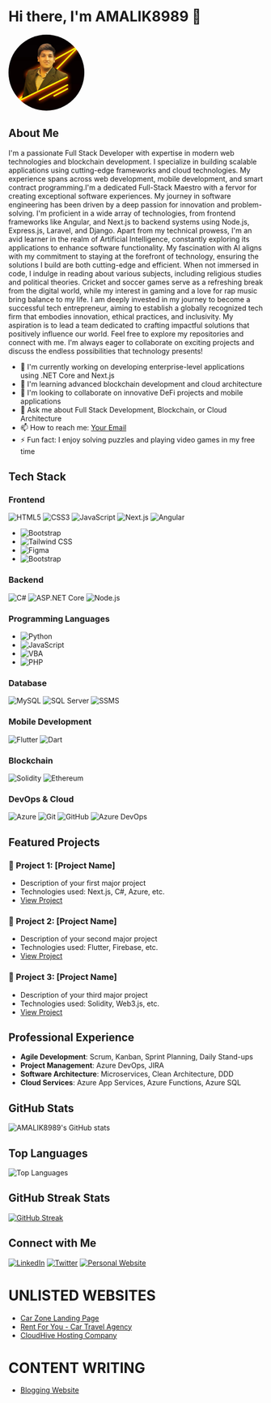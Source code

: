 # Hi there, I'm AMALIK8989 👋

<img src="https://github.com/AMALIK8989/AMALIK8989/blob/main/3f34cd2c-f7f7-4e4b-b957-8f72d59fa70c.jpg" alt="Atta-e-Rabi" style="border-radius: 50%; width: 150px; height: 150px;">

## About Me
I'm a passionate Full Stack Developer with expertise in modern web technologies and blockchain development. I specialize in building scalable applications using cutting-edge frameworks and cloud technologies. My experience spans across web development, mobile development, and smart contract programming.I'm a dedicated Full-Stack Maestro with a fervor for creating exceptional software experiences. My journey in software engineering has been driven by a deep passion for innovation and problem-solving. I'm proficient in a wide array of technologies, from frontend frameworks like  Angular, and Next.js to backend systems using Node.js, Express.js, Laravel, and Django.
Apart from my technical prowess, I'm an avid learner in the realm of Artificial Intelligence, constantly exploring its applications to enhance software functionality. My fascination with AI aligns with my commitment to staying at the forefront of technology, ensuring the solutions I build are both cutting-edge and efficient.
When not immersed in code, I indulge in reading about various subjects, including religious studies and political theories. Cricket and soccer games serve as a refreshing break from the digital world, while my interest in gaming and a love for rap music bring balance to my life.
I am deeply invested in my journey to become a successful tech entrepreneur, aiming to establish a globally recognized tech firm that embodies innovation, ethical practices, and inclusivity. My aspiration is to lead a team dedicated to crafting impactful solutions that positively influence our world.
Feel free to explore my repositories and connect with me. I'm always eager to collaborate on exciting projects and discuss the endless possibilities that technology presents!


- 🔭 I'm currently working on developing enterprise-level applications using .NET Core and Next.js
- 🌱 I'm learning advanced blockchain development and cloud architecture
- 👯 I'm looking to collaborate on innovative DeFi projects and mobile applications
- 💬 Ask me about Full Stack Development, Blockchain, or Cloud Architecture
- 📫 How to reach me: [Your Email](mailto:amailik8989@gmail.com)
- ⚡ Fun fact: I enjoy solving puzzles and playing video games in my free time

## Tech Stack

### Frontend
![HTML5](https://img.shields.io/badge/-HTML5-E34F26?style=flat&logo=html5&logoColor=white)
![CSS3](https://img.shields.io/badge/-CSS3-1572B6?style=flat&logo=css3&logoColor=white)
![JavaScript](https://img.shields.io/badge/-JavaScript-F7DF1E?style=flat&logo=javascript&logoColor=black)
![Next.js](https://img.shields.io/badge/-Next.js-000000?style=flat&logo=next.js&logoColor=white)
 ![Angular](https://img.shields.io/badge/-Angular-DD0031?style=flat-square&logo=angular&logoColor=white)
 - ![Bootstrap](https://img.shields.io/badge/-Bootstrap-563D7C?style=flat-square&logo=bootstrap&logoColor=white)
- ![Tailwind CSS](https://img.shields.io/badge/-Tailwind_CSS-38B2AC?style=flat-square&logo=tailwind-css&logoColor=white)
- ![Figma](https://img.shields.io/badge/-Figma-F24E1E?style=flat-square&logo=figma&logoColor=white)
- ![Bootstrap](https://img.shields.io/badge/-Bootstrap-563D7C?style=flat-square&logo=bootstrap&logoColor=white)


### Backend
![C#](https://img.shields.io/badge/-C%23-239120?style=flat&logo=c-sharp&logoColor=white)
![ASP.NET Core](https://img.shields.io/badge/-ASP.NET_Core-512BD4?style=flat&logo=.net&logoColor=white)
![Node.js](https://img.shields.io/badge/-Node.js-339933?style=flat&logo=nodedotjs&logoColor=white)

### Programming Languages
- ![Python](https://img.shields.io/badge/-Python-3776AB?style=flat-square&logo=python&logoColor=white)
- ![JavaScript](https://img.shields.io/badge/-JavaScript-F7DF1E?style=flat-square&logo=javascript&logoColor=black)
- ![VBA](https://img.shields.io/badge/-VBA-867DBE?style=flat-square&logo=microsoft-excel&logoColor=white)
- ![PHP](https://img.shields.io/badge/-PHP-777BB4?style=flat-square&logo=php&logoColor=white)

  
### Database
![MySQL](https://img.shields.io/badge/-MySQL-4479A1?style=flat&logo=mysql&logoColor=white)
![SQL Server](https://img.shields.io/badge/-SQL_Server-CC2927?style=flat&logo=microsoft-sql-server&logoColor=white)
![SSMS](https://img.shields.io/badge/-SSMS-CC2927?style=flat&logo=microsoft-sql-server&logoColor=white)

### Mobile Development
![Flutter](https://img.shields.io/badge/-Flutter-02569B?style=flat&logo=flutter&logoColor=white)
![Dart](https://img.shields.io/badge/-Dart-0175C2?style=flat&logo=dart&logoColor=white)

### Blockchain
![Solidity](https://img.shields.io/badge/-Solidity-363636?style=flat&logo=solidity&logoColor=white)
![Ethereum](https://img.shields.io/badge/-Ethereum-3C3C3D?style=flat&logo=ethereum&logoColor=white)

### DevOps & Cloud
![Azure](https://img.shields.io/badge/-Azure-0089D6?style=flat&logo=microsoft-azure&logoColor=white)
![Git](https://img.shields.io/badge/-Git-F05032?style=flat&logo=git&logoColor=white)
![GitHub](https://img.shields.io/badge/-GitHub-181717?style=flat&logo=github&logoColor=white)
![Azure DevOps](https://img.shields.io/badge/-Azure_DevOps-0078D7?style=flat&logo=azure-devops&logoColor=white)

## Featured Projects

### 🌟 Project 1: [Project Name]
- Description of your first major project
- Technologies used: Next.js, C#, Azure, etc.
- [View Project](project-link)

### 🚀 Project 2: [Project Name]
- Description of your second major project
- Technologies used: Flutter, Firebase, etc.
- [View Project](project-link)

### 💼 Project 3: [Project Name]
- Description of your third major project
- Technologies used: Solidity, Web3.js, etc.
- [View Project](project-link)

## Professional Experience
- **Agile Development**: Scrum, Kanban, Sprint Planning, Daily Stand-ups
- **Project Management**: Azure DevOps, JIRA
- **Software Architecture**: Microservices, Clean Architecture, DDD
- **Cloud Services**: Azure App Services, Azure Functions, Azure SQL

## GitHub Stats
![AMALIK8989's GitHub stats](https://github-readme-stats.vercel.app/api?username=AMALIK8989&show_icons=true&theme=radical)

## Top Languages
![Top Languages](https://github-readme-stats.vercel.app/api/top-langs/?username=AMALIK8989&layout=compact&theme=radical)

## GitHub Streak Stats
[![GitHub Streak](https://github-readme-streak-stats.herokuapp.com/?user=AMALIK8989&theme=radical)](https://git.io/streak-stats)

## Connect with Me
[![LinkedIn](https://img.shields.io/badge/-LinkedIn-0077B5?style=flat&logo=linkedin&logoColor=white)](https://www.linkedin.com/in/your-profile/)
[![Twitter](https://img.shields.io/badge/-Twitter-1DA1F2?style=flat&logo=twitter&logoColor=white)](https://twitter.com/your-profile)
[![Personal Website](https://img.shields.io/badge/-Website-000000?style=flat&logo=About.me&logoColor=white)]([https://www.yourwebsite.com](https://nexonix.netlify.app/))



# UNLISTED WEBSITES
- [Car Zone Landing Page](https://car-zonev2.netlify.app/)
- [Rent For You - Car Travel Agency](https://rentforyou.netlify.app/)
- [CloudHive Hosting Company](https://cloudhive-hosting.netlify.app/)
  
# CONTENT WRITING
- [Blogging Website](https://thebloggers1997.blogspot.com/)

